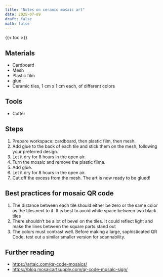 ```yaml
---
title: "Notes on ceramic mosaic art"
date: 2025-07-09
draft: false
math: false
---
```


{{< toc >}}

## Materials

- Cardboard
- Mesh
- Plastic film
- glue
- Ceramic tiles, 1 cm x 1 cm each, of different colors

## Tools

- Cutter

## Steps

1. Prepare workspace: cardboard, then plastic film, then mesh.
2. Add glue to the back of each tile and stick them on the mesh,
   following your preferred design.
3. Let it dry for 8 hours in the open air.
4. Turn the mosaic and remove the plastic filma.
5. Add glue.
6. Let it dry for 8 hours in the open air.
7. Cut off the excess from the mesh. The art is now ready to be glued!

## Best practices for mosaic QR code

1. The distance between each tile should either be zero or the same
   color as the tiles next to it. It is best to avoid white space
   between two black tiles
2. There shouldn’t be a lot of bevel on the tiles. It could reflect
   light and make the lines between the square parts stand out
3. The colors must contrast well. Before making a large, sophisticated
   QR Code, test out a similar smaller version for scannability.

## Further reading

- https://artaic.com/qr-code-mosaics/
- https://blog.mosaicartsupply.com/qr-code-mosaic-sign/
